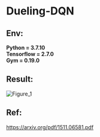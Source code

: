 # Dueling-DQN
## Env:
  **Python = 3.7.10**  
  **Tensorflow = 2.7.0**  
  **Gym = 0.19.0**  
  
## Result:  
![Figure_1](https://user-images.githubusercontent.com/102845636/174527681-0438ff2b-07c6-4c00-af0e-e426d7611b88.png)

## Ref:  
  https://arxiv.org/pdf/1511.06581.pdf
